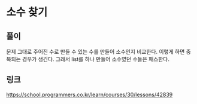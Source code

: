 # 소수 찾기
## 풀이
문제 그대로 주어진 수로 만들 수 있는 수를 만들어 소수인지 비교한다.
이렇게 하면 중복되는 경우가 생긴다. 그래서 list를 하나 만들어 소수였던 수들은 패스한다.

## 링크
https://school.programmers.co.kr/learn/courses/30/lessons/42839